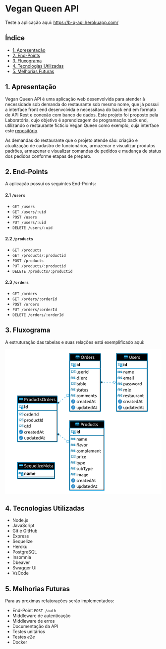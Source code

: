 # Vegan Queen API

Teste a aplicação aqui: https://b-q-api.herokuapp.com/

## Índice

* [1. Apresentação](#1-apresentação)
* [2. End-Points](#2-end-points)
* [3. Fluxograma](#3-fluxograma)
* [4. Tecnologias Utilizadas](#4-tecnologias-utilizadas)
* [5. Melhorias Futuras](#5-melhorias-futuras)

## 1. Apresentação

Vegan Queen API é uma aplicação web desenvolvida para atender à necessidade sob demanda do restaurante sob mesmo nome, que já possui a interface front end desenvolvida e necessitava do back end em formato de API Rest e conexão com banco de dados. Este projeto foi proposto pela Laboratória, cujo objetivo é aprendizagem de programação back end, utilizando o restaurante fíctício Vegan Queen como exemplo, cuja interface este <a href="https://www.github.com/BiancaSherika/vegan-queen">repositório</a>.

As demandas do restaurante que o projeto atende são: criação e atualização de cadastro de funcionários, armazenar e visualizar produtos padrões, armazenar e visualizar comandas de pedidos e mudança de status dos pedidos conforme etapas de preparo.

## 2. End-Points

A aplicação possui os seguintes End-Points:

#### 2.1 `/users`

* `GET /users`
* `GET /users/:uid`
* `POST /users`
* `PUT /users/:uid`
* `DELETE /users/:uid`

#### 2.2 `/products`

* `GET /products`
* `GET /products/:productid`
* `POST /products`
* `PUT /products/:productid`
* `DELETE /products/:productid`

#### 2.3 `/orders`

* `GET /orders`
* `GET /orders/:orderId`
* `POST /orders`
* `PUT /orders/:orderId`
* `DELETE /orders/:orderId`

## 3. Fluxograma

A estruturação das tabelas e suas relações está exemplificado aqui: 

![](/server/img/fluxograma.png)

## 4. Tecnologias Utilizadas

- Node.js
- JavaScript
- Git e GitHub
- Express
- Sequelize
- Heroku
- PostgreSQL
- Insomnia
- Dbeaver
- Swagger UI
- VsCode 
 
## 5. Melhorias Futuras

Para as proximas refatorações serão implementados:

* End-Point `POST /auth`
* Middleware de autenticação
* Middleware de erros
* Documentação da API
* Testes unitários
* Testes _e2e_
* Docker
